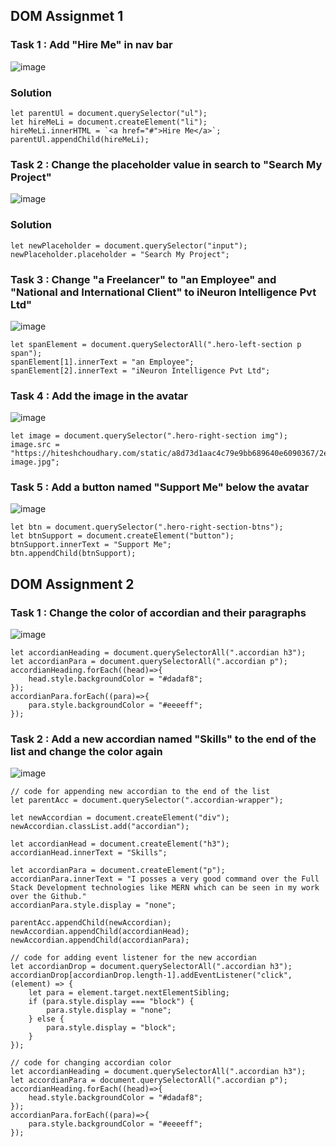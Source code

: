 ## DOM Assignmet 1

### Task 1 : Add "Hire Me" in nav bar

![image](https://user-images.githubusercontent.com/48837703/215449066-347e1572-0fe4-4efb-a024-366618a3a591.png)

### Solution

```
let parentUl = document.querySelector("ul");
let hireMeLi = document.createElement("li");
hireMeLi.innerHTML = `<a href="#">Hire Me</a>`;
parentUl.appendChild(hireMeLi);
```

### Task 2 : Change the placeholder value in search to "Search My Project"

![image](https://user-images.githubusercontent.com/48837703/215451474-e71ce622-4dc5-4c41-8f0b-e54d035a094b.png)

### Solution

```
let newPlaceholder = document.querySelector("input");
newPlaceholder.placeholder = "Search My Project";
```

### Task 3 : Change "a Freelancer" to "an Employee" and "National and International Client" to iNeuron Intelligence Pvt Ltd"

![image](https://user-images.githubusercontent.com/48837703/215527128-a8b9ce1f-9fa5-4f46-8d69-8d7d67b196fd.png)

```
let spanElement = document.querySelectorAll(".hero-left-section p span");
spanElement[1].innerText = "an Employee";
spanElement[2].innerText = "iNeuron Intelligence Pvt Ltd";
```

### Task 4 : Add the image in the avatar

![image](https://user-images.githubusercontent.com/48837703/215529728-a26d78f5-da9d-4a84-b4b7-cced4cb64bb5.png)

```
let image = document.querySelector(".hero-right-section img");
image.src = "https://hiteshchoudhary.com/static/a8d73d1aac4c79e9bb689640e6090367/2eaab/person-image.jpg";
```

### Task 5 : Add a button named "Support Me" below the avatar

![image](https://user-images.githubusercontent.com/48837703/215531933-e9e4fc68-9161-4124-8cbf-94dbcf4f782d.png)

```
let btn = document.querySelector(".hero-right-section-btns");
let btnSupport = document.createElement("button");
btnSupport.innerText = "Support Me";
btn.appendChild(btnSupport);
```

## DOM Assignment 2

### Task 1 : Change the color of accordian and their paragraphs

![image](https://user-images.githubusercontent.com/48837703/215551263-1b8a8286-6a6e-4b0a-99a1-8d5e3be21419.png)

```
let accordianHeading = document.querySelectorAll(".accordian h3");
let accordianPara = document.querySelectorAll(".accordian p");
accordianHeading.forEach((head)=>{
    head.style.backgroundColor = "#dadaf8";
});
accordianPara.forEach((para)=>{
    para.style.backgroundColor = "#eeeeff";
});
```

### Task 2 : Add a new accordian named "Skills" to the end of the list and change the color again

![image](https://user-images.githubusercontent.com/48837703/215706443-20efaf4f-c6c3-4372-81f8-8ecbd2cbc112.png)

```
// code for appending new accordian to the end of the list
let parentAcc = document.querySelector(".accordian-wrapper");

let newAccordian = document.createElement("div");
newAccordian.classList.add("accordian");

let accordianHead = document.createElement("h3");
accordianHead.innerText = "Skills";

let accordianPara = document.createElement("p");
accordianPara.innerText = "I posses a very good command over the Full Stack Development technologies like MERN which can be seen in my work over the Github."
accordianPara.style.display = "none";

parentAcc.appendChild(newAccordian);
newAccordian.appendChild(accordianHead);
newAccordian.appendChild(accordianPara);

// code for adding event listener for the new accordian
let accordianDrop = document.querySelectorAll(".accordian h3");
accordianDrop[accordianDrop.length-1].addEventListener("click", (element) => {
    let para = element.target.nextElementSibling;
    if (para.style.display === "block") {
        para.style.display = "none";
    } else {
        para.style.display = "block";
    }
});

// code for changing accordian color
let accordianHeading = document.querySelectorAll(".accordian h3");
let accordianPara = document.querySelectorAll(".accordian p");
accordianHeading.forEach((head)=>{
    head.style.backgroundColor = "#dadaf8";
});
accordianPara.forEach((para)=>{
    para.style.backgroundColor = "#eeeeff";
});
```
